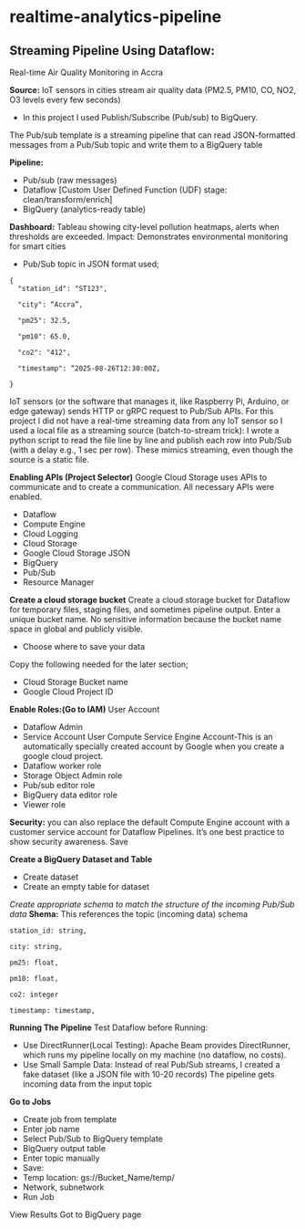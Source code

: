 # realtime-analytics-pipeline

## Streaming Pipeline Using Dataflow: 
Real-time Air Quality Monitoring in Accra

**Source:** IoT sensors in cities stream air quality data (PM2.5, PM10, CO, NO2, O3 levels every few seconds)

- In this project I used Publish/Subscribe (Pub/sub) to BigQuery.
  
The Pub/sub template is a streaming pipeline that can read JSON-formatted messages from a Pub/Sub topic and write them to a BigQuery table 

**Pipeline:**  
- Pub/sub (raw messages) 
- Dataflow [Custom User Defined Function (UDF) stage: clean/transform/enrich] 
- BigQuery (analytics-ready table) 

**Dashboard:** Tableau showing city-level pollution heatmaps, alerts when thresholds are exceeded. 
Impact: Demonstrates environmental monitoring for smart cities 

- Pub/Sub topic in JSON format used;
```  
{
  "station_id": "ST123",
  
  "city": “Accra”,
  
  "pm25": 32.5,
  
  "pm10": 65.0,
  
  "co2": "412",
  
  "timestamp": “2025-08-26T12:30:00Z,
  
}
```
IoT sensors (or the software that manages it, like Raspberry Pi, Arduino, or edge gateway) sends HTTP or gRPC request to Pub/Sub APIs. 
For this project I did not have a real-time streaming data from any IoT sensor so I used a local file as a streaming source (batch-to-stream trick): I wrote a python script to read the file line by line and publish each row into Pub/Sub (with a delay e.g., 1 sec per row). These mimics streaming, even though the source is a static file.

**Enabling APIs (Project Selector)**
Google Cloud Storage uses APIs to communicate and to create a communication. All necessary APIs were enabled.
- Dataflow
- Compute Engine
- Cloud Logging
- Cloud Storage
- Google Cloud Storage JSON
- BigQuery
- Pub/Sub
- Resource Manager

**Create a cloud storage bucket**
Create a cloud storage bucket for Dataflow for temporary files, staging files, and sometimes pipeline output.
Enter a unique bucket name. No sensitive information because the bucket name space in global and publicly visible.
- Choose where to save your data

Copy the following needed for the later section;
- Cloud Storage Bucket name
- Google Cloud Project ID

**Enable Roles:(Go to IAM)**
User Account
- Dataflow Admin
- Service Account User
Compute Service Engine Account-This is an automatically specially created account by Google when you create a google cloud project. 
- Dataflow worker role
- Storage Object Admin role
- Pub/sub editor role
- BigQuery data editor role
- Viewer role
  
**Security:** you can also replace the default Compute Engine account with a customer service account for Dataflow Pipelines. It’s one best practice to show security awareness.
Save


**Create a BigQuery Dataset and Table**
- Create dataset
- Create an empty table for dataset
  
*Create appropriate schema to match the structure of the incoming Pub/Sub data*
**Shema:** This references the topic (incoming data) schema
```
station_id: string,
 
city: string,
 
pm25: float,

pm10: float,

co2: integer

timestamp: timestamp,

```
**Running The Pipeline**
Test Dataflow before Running: 
- Use DirectRunner(Local Testing): Apache Beam provides DirectRunner, which runs my pipeline locally on my machine (no dataflow, no costs).
- Use Small Sample Data: Instead of real Pub/Sub streams, I created a fake dataset (like a JSON file with 10-20 records)
The pipeline gets incoming data from the input topic

**Go to Jobs**
- Create job from template
- Enter job name
- Select Pub/Sub to BigQuery template
- BigQuery output table
- Enter topic manually 
- Save: 
- Temp location: gs://Bucket_Name/temp/
- Network, subnetwork
- Run Job

View Results
Got to BigQuery page

